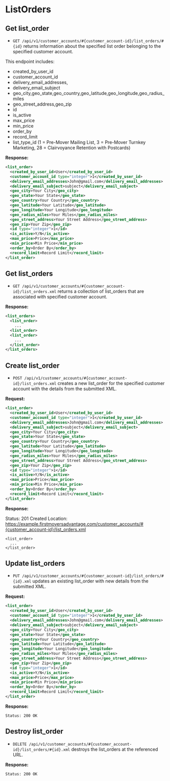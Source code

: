 ListOrders
==========

<!-- 
    customer_account_list_orders GET    /customer_accounts/:customer_account_id/list_orders(.:format)         list_orders#index
                                 POST   /customer_accounts/:customer_account_id/list_orders(.:format)        list_orders#create
 new_customer_account_list_order GET    /customer_accounts/:customer_account_id/list_orders/new(.:format)     list_orders#new
edit_customer_account_list_order GET    /customer_accounts/:customer_account_id/list_orders/:id/edit(.:format)list_orders#edit
     customer_account_list_order GET    /customer_accounts/:customer_account_id/list_orders/:id(.:format)     list_orders#show
                                 PUT    /customer_accounts/:customer_account_id/list_orders/:id(.:format)    list_orders#update
                                 DELETE /customer_accounts/:customer_account_id/list_orders/:id(.:format)   list_orders#destroy


              shared_list_orders GET    /shared_list_orders(.:format)          shared_list_orders#index
                                 POST   /shared_list_orders(.:format)          shared_list_orders#create
           new_shared_list_order GET    /shared_list_orders/new(.:format)      shared_list_orders#new
          edit_shared_list_order GET    /shared_list_orders/:id/edit(.:format) shared_list_orders#edit
               shared_list_order GET    /shared_list_orders/:id(.:format)      shared_list_orders#show
                                 PUT    /shared_list_orders/:id(.:format)      shared_list_orders#update
                                 DELETE /shared_list_orders/:id(.:format)      shared_list_orders#destroy -->


Get list_order
-----------

* `GET /api/v1/customer_accounts/#{customer_account-id}/list_orders/#{id}` returns information about the specified list order belonging to the specified customer account.

This endpoint includes:

* created_by_user_id
* customer_account_id
* delivery_email_addresses, 
* delivery_email_subject
* geo_city,geo_state,geo_country,geo_latitude,geo_longitude,geo_radius_miles
* geo_street_address,geo_zip
* id
* is_active
* max_price
* min_price
* order_by
* record_limit
* list_type_id (1 = Pre-Mover Mailing List, 3 = Pre-Mover Turnkey Marketing, 28 = Clairvoyance Retention with Postcards)


**Response:**

``` xml
<list_order>
  <created_by_user_id>User</created_by_user_id>	
  <customer_account_id type="integer">1</created_by_user_id>	
  <delivery_email_addresses>John@gmail.com</delivery_email_addresses>
  <delivery_email_subject>subject</delivery_email_subject>
  <geo_city>Your City</geo_city>
  <geo_state>Your State</geo_state>
  <geo_country>Your Country</geo_country>
  <geo_latitude>Your Latitude</geo_latitude>
  <geo_longitude>Your Longitude</geo_longitude>
  <geo_radius_miles>Your Miles</geo_radius_miles>
  <geo_street_address>Your Street Address</geo_street_address>
  <geo_zip>Your Zip</geo_zip>	
  <id type="integer">1</id>
  <is_active>Y/N</is_active>
  <max_price>Price</max_price>
  <min_price>Min Price</min_price>
  <order_by>Order By</order_by>
  <record_limit>Record Limit</record_limit>
</list_order>
```


Get list_orders
-------------

* `GET /api/v1/customer_accounts/#{customer_account-id}/list_orders.xml` returns a collection of list_orders that are associated with specified customer account.

**Response:**

``` xml
<list_orders>
  <list_order>
    ...
  <list_order>
  <list_order>
    ...
  </list_order>
</list_orders>
```


Create list_order
--------------

* `POST /api/v1/customer_accounts/#{customer_account-id}/list_orders.xml` creates a new list_order for the specified customer account with the details from the submitted XML.
								

**Request:**

``` xml
<list_order>
  <created_by_user_id>User</created_by_user_id>	
  <customer_account_id type="integer">1</created_by_user_id>	
  <delivery_email_addresses>John@gmail.com</delivery_email_addresses>
  <delivery_email_subject>subject</delivery_email_subject>
  <geo_city>Your City</geo_city>
  <geo_state>Your State</geo_state>
  <geo_country>Your Country</geo_country>
  <geo_latitude>Your Latitude</geo_latitude>
  <geo_longitude>Your Longitude</geo_longitude>
  <geo_radius_miles>Your Miles</geo_radius_miles>
  <geo_street_address>Your Street Address</geo_street_address>
  <geo_zip>Your Zip</geo_zip>	
  <id type="integer">1</id>
  <is_active>Y/N</is_active>
  <max_price>Price</max_price>
  <min_price>Min Price</min_price>
  <order_by>Order By</order_by>
  <record_limit>Record Limit</record_limit>
</list_order>
```

**Response:**

Status: 201 Created
Location: https://example.firstmoversadvantage.com/customer_accounts/#{customer_account-id}/list_orders.xml

	<list_order>
	  ...
	</list_order>


Update list_orders
--------------

* `PUT /api/v1/customer_accounts/#{customer_account-id}/list_orders/#{id}.xml` updates an existing list_order with new details from the submitted XML.


**Request:**

``` xml
<list_order>
  <created_by_user_id>User</created_by_user_id>	
  <customer_account_id type="integer">1</created_by_user_id>	
  <delivery_email_addresses>John@gmail.com</delivery_email_addresses>
  <delivery_email_subject>subject</delivery_email_subject>
  <geo_city>Your City</geo_city>
  <geo_state>Your State</geo_state>
  <geo_country>Your Country</geo_country>
  <geo_latitude>Your Latitude</geo_latitude>
  <geo_longitude>Your Longitude</geo_longitude>
  <geo_radius_miles>Your Miles</geo_radius_miles>
  <geo_street_address>Your Street Address</geo_street_address>
  <geo_zip>Your Zip</geo_zip>	
  <id type="integer">1</id>
  <is_active>Y/N</is_active>
  <max_price>Price</max_price>
  <min_price>Min Price</min_price>
  <order_by>Order By</order_by>
  <record_limit>Record Limit</record_limit>
</list_order>
```


**Response:**

    Status: 200 OK


Destroy list_order
---------------

* `DELETE /api/v1/customer_accounts/#{customer_account-id}/list_orders/#{id}.xml` destroys the list_orders at the referenced URL.

**Response:**

    Status: 200 OK
